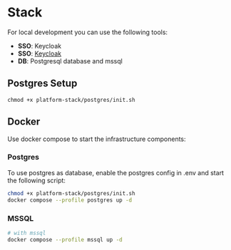# Stack

For local development you can use the following tools:

- **SSO**: Keycloak
- **SSO**: [Keycloak](https://www.keycloak.org/)
- **DB**: Postgresql database and mssql

## Postgres Setup

````
chmod +x platform-stack/postgres/init.sh
````

## Docker

Use docker compose to start the infrastructure components:

### Postgres

To use postgres as database, enable the postgres config in .env and start the following script:

```bash
chmod +x platform-stack/postgres/init.sh
docker compose --profile postgres up -d
```

### MSSQL

```bash
# with mssql
docker compose --profile mssql up -d
```
